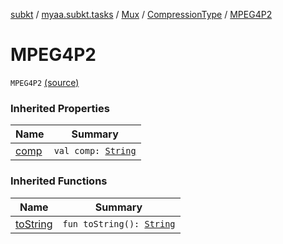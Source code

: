 [subkt](../../../index.md) / [myaa.subkt.tasks](../../index.md) / [Mux](../index.md) / [CompressionType](index.md) / [MPEG4P2](./-m-p-e-g4-p2.md)

# MPEG4P2

`MPEG4P2` [(source)](https://github.com/Myaamori/SubKt/blob/0.1.12/src/main/kotlin/myaa/subkt/tasks/muxtask.kt#L118)

### Inherited Properties

| Name | Summary |
|---|---|
| [comp](comp.md) | `val comp: `[`String`](https://kotlinlang.org/api/latest/jvm/stdlib/kotlin/-string/index.html) |

### Inherited Functions

| Name | Summary |
|---|---|
| [toString](to-string.md) | `fun toString(): `[`String`](https://kotlinlang.org/api/latest/jvm/stdlib/kotlin/-string/index.html) |
